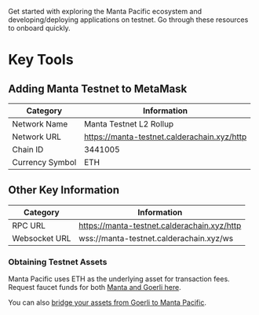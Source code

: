 Get started with exploring the Manta Pacific ecosystem and developing/deploying applications on testnet. Go through these resources to onboard quickly.

# Key Tools

## Adding Manta Testnet to MetaMask
| Category         | Information                                 |
| ---------------- | ------------------------------------------- |
| Network Name     | Manta Testnet L2 Rollup                               |
| Network URL      | https://manta-testnet.calderachain.xyz/http |
| Chain ID         |3441005                                      |
| Currency Symbol  | ETH                                         |

## Other Key Information
| Category      | Information                                 |
| ------------- | ------------------------------------------- |
| RPC URL       | https://manta-testnet.calderachain.xyz/http |
| Websocket URL | wss://manta-testnet.calderachain.xyz/ws     |

### Obtaining Testnet Assets
Manta Pacific uses ETH as the underlying asset for transaction fees. Request faucet funds for both [Manta and Goerli here](https://manta-testnet.caldera.dev/).

You can also [bridge your assets from Goerli to Manta Pacific](https://pacific-bridge.manta.network/).